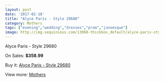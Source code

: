 ```yaml
---
layout: post
date: '2017-02-18'
title: "Alyce Paris - Style 29680"
category: Mothers
tags: ["evening","wedding","dresses","prom","junoesque"]
image: http://img.sequinious.com/13968-thickbox_default/alyce-paris-style-29680.jpg
---
```

Alyce Paris - Style 29680

On Sales: **$358.99**
<a href="https://www.sequinious.com/mothers/6588-alyce-paris-style-29680.html"><amp-img layout="responsive" width="600" height="600" src="//img.sequinious.com/13968-thickbox_default/alyce-paris-style-29680.jpg" alt="Alyce Paris - Style 29680 0" /></a>
<a href="https://www.sequinious.com/mothers/6588-alyce-paris-style-29680.html"><amp-img layout="responsive" width="600" height="600" src="//img.sequinious.com/13969-thickbox_default/alyce-paris-style-29680.jpg" alt="Alyce Paris - Style 29680 1" /></a>

Buy it: [Alyce Paris - Style 29680](https://www.sequinious.com/mothers/6588-alyce-paris-style-29680.html "Alyce Paris - Style 29680")

View more: [Mothers](https://www.sequinious.com/6-mothers "Mothers")